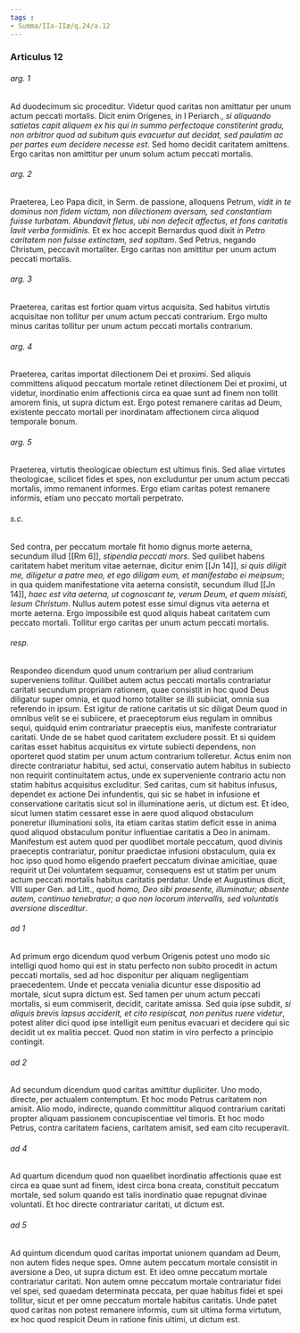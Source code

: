 ```yaml
---
tags : 
- Summa/IIa-IIæ/q.24/a.12
---
```


### Articulus 12

###### arg. 1
Ad duodecimum sic proceditur. Videtur quod caritas non amittatur per unum actum peccati mortalis. Dicit enim Origenes, in I Periarch., *si aliquando satietas capit aliquem ex his qui in summo perfectoque constiterint gradu, non arbitror quod ad subitum quis evacuetur aut decidat, sed paulatim ac per partes eum decidere necesse est*. Sed homo decidit caritatem amittens. Ergo caritas non amittitur per unum solum actum peccati mortalis.

###### arg. 2
Praeterea, Leo Papa dicit, in Serm. de passione, alloquens Petrum, *vidit in te dominus non fidem victam, non dilectionem aversam, sed constantiam fuisse turbatam. Abundavit fletus, ubi non defecit affectus, et fons caritatis lavit verba formidinis*. Et ex hoc accepit Bernardus quod dixit *in Petro caritatem non fuisse extinctam, sed sopitam*. Sed Petrus, negando Christum, peccavit mortaliter. Ergo caritas non amittitur per unum actum peccati mortalis.

###### arg. 3
Praeterea, caritas est fortior quam virtus acquisita. Sed habitus virtutis acquisitae non tollitur per unum actum peccati contrarium. Ergo multo minus caritas tollitur per unum actum peccati mortalis contrarium.

###### arg. 4
Praeterea, caritas importat dilectionem Dei et proximi. Sed aliquis committens aliquod peccatum mortale retinet dilectionem Dei et proximi, ut videtur, inordinatio enim affectionis circa ea quae sunt ad finem non tollit amorem finis, ut supra dictum est. Ergo potest remanere caritas ad Deum, existente peccato mortali per inordinatam affectionem circa aliquod temporale bonum.

###### arg. 5
Praeterea, virtutis theologicae obiectum est ultimus finis. Sed aliae virtutes theologicae, scilicet fides et spes, non excluduntur per unum actum peccati mortalis, immo remanent informes. Ergo etiam caritas potest remanere informis, etiam uno peccato mortali perpetrato.

###### s.c.
Sed contra, per peccatum mortale fit homo dignus morte aeterna, secundum illud [[Rm 6]], *stipendia peccati mors*. Sed quilibet habens caritatem habet meritum vitae aeternae, dicitur enim [[Jn 14]], *si quis diligit me, diligetur a patre meo, et ego diligam eum, et manifestabo ei meipsum*; in qua quidem manifestatione vita aeterna consistit, secundum illud [[Jn 14]], *haec est vita aeterna, ut cognoscant te, verum Deum, et quem misisti, Iesum Christum*. Nullus autem potest esse simul dignus vita aeterna et morte aeterna. Ergo impossibile est quod aliquis habeat caritatem cum peccato mortali. Tollitur ergo caritas per unum actum peccati mortalis.

###### resp.
Respondeo dicendum quod unum contrarium per aliud contrarium superveniens tollitur. Quilibet autem actus peccati mortalis contrariatur caritati secundum propriam rationem, quae consistit in hoc quod Deus diligatur super omnia, et quod homo totaliter se illi subiiciat, omnia sua referendo in ipsum. Est igitur de ratione caritatis ut sic diligat Deum quod in omnibus velit se ei subiicere, et praeceptorum eius regulam in omnibus sequi, quidquid enim contrariatur praeceptis eius, manifeste contrariatur caritati. Unde de se habet quod caritatem excludere possit. Et si quidem caritas esset habitus acquisitus ex virtute subiecti dependens, non oporteret quod statim per unum actum contrarium tolleretur. Actus enim non directe contrariatur habitui, sed actui, conservatio autem habitus in subiecto non requirit continuitatem actus, unde ex superveniente contrario actu non statim habitus acquisitus excluditur. Sed caritas, cum sit habitus infusus, dependet ex actione Dei infundentis, qui sic se habet in infusione et conservatione caritatis sicut sol in illuminatione aeris, ut dictum est. Et ideo, sicut lumen statim cessaret esse in aere quod aliquod obstaculum poneretur illuminationi solis, ita etiam caritas statim deficit esse in anima quod aliquod obstaculum ponitur influentiae caritatis a Deo in animam. Manifestum est autem quod per quodlibet mortale peccatum, quod divinis praeceptis contrariatur, ponitur praedictae infusioni obstaculum, quia ex hoc ipso quod homo eligendo praefert peccatum divinae amicitiae, quae requirit ut Dei voluntatem sequamur, consequens est ut statim per unum actum peccati mortalis habitus caritatis perdatur. Unde et Augustinus dicit, VIII super Gen. ad Litt., quod *homo, Deo sibi praesente, illuminatur; absente autem, continuo tenebratur; a quo non locorum intervallis, sed voluntatis aversione disceditur*.

###### ad 1
Ad primum ergo dicendum quod verbum Origenis potest uno modo sic intelligi quod homo qui est in statu perfecto non subito procedit in actum peccati mortalis, sed ad hoc disponitur per aliquam negligentiam praecedentem. Unde et peccata venialia dicuntur esse dispositio ad mortale, sicut supra dictum est. Sed tamen per unum actum peccati mortalis, si eum commiserit, decidit, caritate amissa. Sed quia ipse subdit, *si aliquis brevis lapsus acciderit, et cito resipiscat, non penitus ruere videtur*, potest aliter dici quod ipse intelligit eum penitus evacuari et decidere qui sic decidit ut ex malitia peccet. Quod non statim in viro perfecto a principio contingit.

###### ad 2
Ad secundum dicendum quod caritas amittitur dupliciter. Uno modo, directe, per actualem contemptum. Et hoc modo Petrus caritatem non amisit. Alio modo, indirecte, quando committitur aliquod contrarium caritati propter aliquam passionem concupiscentiae vel timoris. Et hoc modo Petrus, contra caritatem faciens, caritatem amisit, sed eam cito recuperavit.

###### ad 4
Ad quartum dicendum quod non quaelibet inordinatio affectionis quae est circa ea quae sunt ad finem, idest circa bona creata, constituit peccatum mortale, sed solum quando est talis inordinatio quae repugnat divinae voluntati. Et hoc directe contrariatur caritati, ut dictum est.

###### ad 5
Ad quintum dicendum quod caritas importat unionem quandam ad Deum, non autem fides neque spes. Omne autem peccatum mortale consistit in aversione a Deo, ut supra dictum est. Et ideo omne peccatum mortale contrariatur caritati. Non autem omne peccatum mortale contrariatur fidei vel spei, sed quaedam determinata peccata, per quae habitus fidei et spei tollitur, sicut et per omne peccatum mortale habitus caritatis. Unde patet quod caritas non potest remanere informis, cum sit ultima forma virtutum, ex hoc quod respicit Deum in ratione finis ultimi, ut dictum est.


